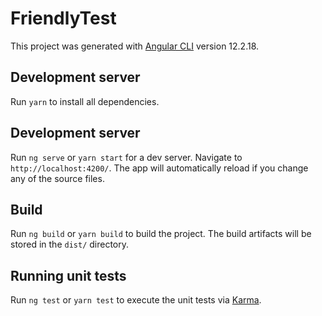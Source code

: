 # FriendlyTest

This project was generated with [Angular CLI](https://github.com/angular/angular-cli) version 12.2.18.

## Development server

Run `yarn` to install all dependencies.

## Development server

Run `ng serve` or `yarn start` for a dev server. Navigate to `http://localhost:4200/`. The app will automatically reload if you change any of the source files.

## Build

Run `ng build` or `yarn build` to build the project. The build artifacts will be stored in the `dist/` directory.

## Running unit tests

Run `ng test` or `yarn test` to execute the unit tests via [Karma](https://karma-runner.github.io).
